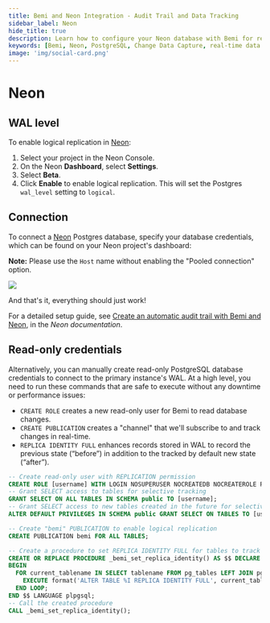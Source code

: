 ```yaml
---
title: Bemi and Neon Integration - Audit Trail and Data Tracking
sidebar_label: Neon
hide_title: true
description: Learn how to configure your Neon database with Bemi for real-time data tracking using Change Data Capture (CDC). Includes detailed setup instructions for connections and WAL levels.
keywords: [Bemi, Neon, PostgreSQL, Change Data Capture, real-time data tracking, audit trail, WAL, logical replication]
image: 'img/social-card.png'
---
```


# Neon

## WAL level

To enable logical replication in [Neon](https://neon.tech/):

1. Select your project in the Neon Console.
2. On the Neon **Dashboard**, select **Settings**.
3. Select **Beta**.
4. Click **Enable** to enable logical replication. This will set the Postgres `wal_level` setting to `logical`.

## Connection

To connect a [Neon](https://neon.tech/docs/guides/bemi) Postgres database, specify your database credentials, which can be found on your Neon project's dashboard:

**Note:** Please use the `Host` name without enabling the "Pooled connection" option.

![](/img/perm-neon.png)

And that's it, everything should just work!

For a detailed setup guide, see [Create an automatic audit trail with Bemi and Neon](https://neon.tech/docs/guides/bemi), in the _Neon documentation_.

## Read-only credentials

Alternatively, you can manually create read-only PostgreSQL database credentials to connect to the primary instance's WAL.
At a high level, you need to run these commands that are safe to execute without any downtime or performance issues:

* `CREATE ROLE` creates a new read-only user for Bemi to read database changes.
* `CREATE PUBLICATION` creates a "channel" that we'll subscribe to and track changes in real-time.
* `REPLICA IDENTITY FULL` enhances records stored in WAL to record the previous state (“before”) in addition to the tracked by default new state (“after”).

```sql
-- Create read-only user with REPLICATION permission
CREATE ROLE [username] WITH LOGIN NOSUPERUSER NOCREATEDB NOCREATEROLE REPLICATION PASSWORD '[password]';
-- Grant SELECT access to tables for selective tracking
GRANT SELECT ON ALL TABLES IN SCHEMA public TO [username];
-- Grant SELECT access to new tables created in the future for selective tracking
ALTER DEFAULT PRIVILEGES IN SCHEMA public GRANT SELECT ON TABLES TO [username];

-- Create "bemi" PUBLICATION to enable logical replication
CREATE PUBLICATION bemi FOR ALL TABLES;

-- Create a procedure to set REPLICA IDENTITY FULL for tables to track the "before" state on DB row changes
CREATE OR REPLACE PROCEDURE _bemi_set_replica_identity() AS $$ DECLARE current_tablename TEXT;
BEGIN
  FOR current_tablename IN SELECT tablename FROM pg_tables LEFT JOIN pg_class ON relname = tablename WHERE schemaname = 'public' AND relkind != 'f' AND relreplident != 'f' LOOP
    EXECUTE format('ALTER TABLE %I REPLICA IDENTITY FULL', current_tablename);
  END LOOP;
END $$ LANGUAGE plpgsql;
-- Call the created procedure
CALL _bemi_set_replica_identity();
```
